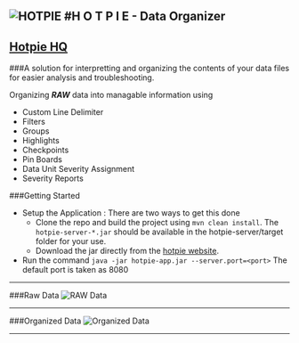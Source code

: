 ![HOTPIE](https://github.com/codebarrier/hotpie/tree/master/hotpie/hotpie-ui/src/assets/pie-solid-color-small.png "HOTPIE Data Organizer")
#H O T P I E -  Data Organizer 
---
[Hotpie HQ](https://hotpie.tech "https://hotpie.tech")
---
###A solution for interpretting and organizing the contents of your data files for easier analysis and troubleshooting.

Organizing _**RAW**_ data into managable information using
  * Custom Line Delimiter
  * Filters
  * Groups
  * Highlights
  * Checkpoints
  * Pin Boards
  * Data Unit Severity Assignment
  * Severity Reports

###Getting Started
* Setup the Application : There are two ways to get this done
  * Clone the repo and build the project using `mvn clean install`. The `hotpie-server-*.jar` should be available in the hotpie-server/target folder for your use.
  * Download the jar directly from the [hotpie website](https://hotpie.tech "Hotpie HQ").
* Run the command `java -jar hotpie-app.jar --server.port=<port>`
The default port is taken as 8080
---
###Raw Data
![RAW Data](https://github.com/codebarrier/hotpie/tree/master/hotpie/hotpie-ui/src/assets/raw-data.png "Raw Data")

---
###Organized Data
![Organized Data](https://github.com/codebarrier/hotpie/tree/master/hotpie/hotpie-ui/src/assets/hotpie-1.png "Organized Data")

---
